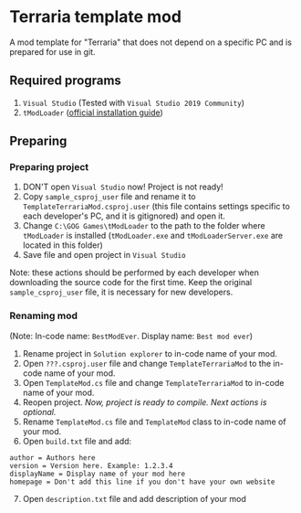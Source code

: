 # Terraria template mod
A mod template for "Terraria" that does not depend on a specific PC and is prepared for use in git.
## Required programs
1) `Visual Studio` (Tested with `Visual Studio 2019 Community`)
2) `tModLoader` ([official installation guide](https://github.com/tModLoader/tModLoader/wiki/tModLoader-guide-for-players))
## Preparing
### Preparing project
1) DON'T open `Visual Studio` now! Project is not ready!
2) Copy `sample_csproj_user` file and rename it to `TemplateTerrariaMod.csproj.user` (this file contains settings specific to each developer's PC, and it is gitignored) and open it.
3) Change `C:\GOG Games\tModLoader` to the path to the folder where  `tModLoader` is installed (`tModLoader.exe` and `tModLoaderServer.exe` are located in this folder)
4) Save file and open project in `Visual Studio`

Note: these actions should be performed by each developer when downloading the source code for the first time. Keep the original `sample_csproj_user` file, it is necessary for new developers.
### Renaming mod
(Note: In-code name: `BestModEver`. Display name: `Best mod ever`)
1) Rename project in `Solution explorer` to in-code name of your mod.
2) Open `???.csproj.user` file and change `TemplateTerrariaMod` to the in-code name of your mod.
3) Open `TemplateMod.cs` file and change `TemplateTerrariaMod` to in-code name of your mod.
4) Reopen project. *Now, project is ready to compile. Next actions is optional.*
5) Rename `TemplateMod.cs` file and `TemplateMod` class to in-code name of your mod.
6) Open `build.txt` file and add:
```
author = Authors here
version = Version here. Example: 1.2.3.4
displayName = Display name of your mod here
homepage = Don't add this line if you don't have your own website
```
7) Open `description.txt` file and add description of your mod
